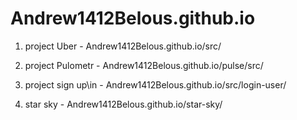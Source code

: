 # Andrew1412Belous.github.io

1) project Uber - Andrew1412Belous.github.io/src/

2) project Pulometr - Andrew1412Belous.github.io/pulse/src/

3) project sign up\in - Andrew1412Belous.github.io/src/login-user/

4) star sky - Andrew1412Belous.github.io/star-sky/
